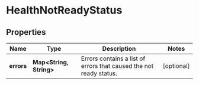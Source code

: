 

# HealthNotReadyStatus


## Properties

| Name | Type | Description | Notes |
|------------ | ------------- | ------------- | -------------|
|**errors** | **Map&lt;String, String&gt;** | Errors contains a list of errors that caused the not ready status. |  [optional] |



